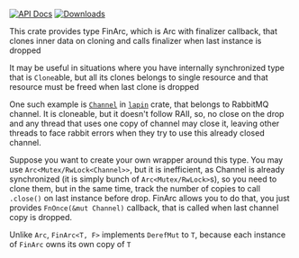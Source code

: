 [![API Docs](https://docs.rs/finarc/badge.svg)](https://docs.rs/finarc)
[![Downloads](https://img.shields.io/crates/d/finarc.svg)](https://crates.io/crates/finarc)

This crate provides type FinArc, which is Arc with finalizer callback, that
clones inner data on cloning and calls finalizer when last instance is dropped

It may be useful in situations where you have internally synchronized type that is `Clone`able,
but all its clones belongs to single resource and that resource must be freed when last clone is dropped

One such example is [`Channel`](https://docs.rs/lapin/0.36.2/lapin/struct.Channel.html) in [`lapin`](https://docs.rs/lapin) crate, that belongs to RabbitMQ channel.
It is cloneable, but it doesn't follow RAII, so, no close on the drop
and any thread that uses one copy of channel may close it, leaving other threads to face
rabbit errors when they try to use this already closed channel.

Suppose you want to create your own wrapper around this type.
You may use `Arc<Mutex/RwLock<Channel>>`, but it is inefficient, as Channel is already synchronized
(it is simply bunch of `Arc<Mutex/RwLock>`s), so you need to clone them, but in the same time, track
the number of copies to call `.close()` on last instance before drop.
FinArc allows you to do that, you just provides `FnOnce(&mut Channel)` callback, that is called
when last channel copy is dropped.

Unlike `Arc`, `FinArc<T, F>` implements `DerefMut` to `T`, because each instance of `FinArc` owns
its own copy of `T`
